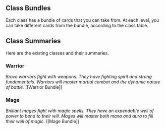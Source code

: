 ## Class Bundles
Each class has a bundle of cards that you can take from.
At each level, you can take different cards from the bundle, according to the class table.
## Class Summaries
Here are the existing classes and their summaries.
### Warrior
*Brave warriors fight with weapons. They have fighting spirit and strong fundamentals. Warriors will master martial combat and the dynamic nature of battle.*
[[Warrior Bundle]]
### Mage
*Brilliant mages fight with magic spells. They have an expendable well of power to bend to their will. Mages will master both mana and aura to fill their well of magic.*
[[Mage Bundle]]


